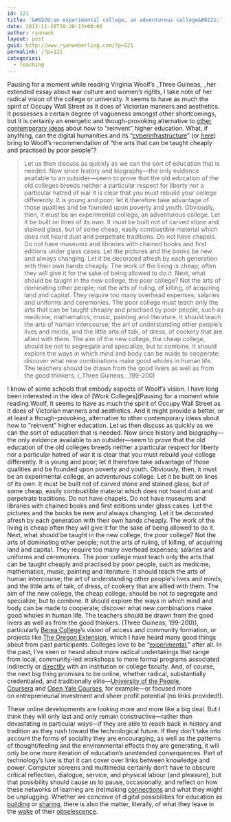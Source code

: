```yaml
---
id: 121
title: '&#8220;an experimental college, an adventurous college&#8221;'
date: 2012-11-28T10:28:13+00:00
author: ryanweb
layout: post
guid: http://www.ryanweberling.com/?p=121
permalink: /?p=121
categories:
  - Teaching
---
```

<span class="Z3988" title="ctx_ver=Z39.88-2004&rft_val_fmt=info%3Aofi%2Ffmt%3Akev%3Amtx%3Adc&rfr_id=info%3Asid%2Focoins.info%3Agenerator&rft.type=&rft.format=text&rft.title=%22an+experimental+college%2C+an+adventurous+college%22&rft.source=Ryan+Weberling&rft.date=2012-11-28&rft.identifier=http%3A%2F%2Fryanweberling.com%2F%3Fp%3D121&rft.language=English&rft.subject=Teaching&rft.aulast=Weberling&rft.aufirst=Ryan"></span>

Pausing for a moment while reading Virginia Woolf&#8217;s _Three Guineas, _her extended essay about war culture and women&#8217;s rights, I take note of her radical vision of the college or university. It seems to have as much the spirit of Occupy Wall Street as it does of Victorian manners and aesthetics. It possesses a certain degree of vagueness amongst other shortcomings, but it is certainly an energetic and though-provoking alternative to [other contemporary ideas](http://chronicle.com/article/College-Reinvented-The/135764/?cid=at&utm_source=at&utm_medium=en) about how to &#8220;reinvent&#8221; higher education. What, if anything, can the digital humanities and its &#8220;[cyberinfrastructure](http://blogs.ischool.utexas.edu/f2011dh/2011/09/26/building-a-humanities-cyberinfrastructure/)&#8221; (or [here](http://www.acls.org/programs/Default.aspx?id=644)) bring to Woolf&#8217;s recommendation of &#8220;the arts that can be taught cheaply and practised by poor people&#8221;?

> Let us then discuss as quickly as we can the sort of education that is needed. Now since history and biography—the only evidence available to an outsider—seem to prove that the old education of the old colleges breeds neither a particular respect for liberty nor a particular hatred of war it is clear that you must rebuild your college differently. It is young and poor; let it therefore take advantage of those qualities and be founded upon poverty and youth. Obviously, then, it must be an experimental college, an adventurous college. Let it be built on lines of its own. It must be built not of carved stone and stained glass, but of some cheap, easily combustible material which does not hoard dust and perpetrate traditions. Do not have chapels. Do not have museums and libraries with chained books and first editions under glass cases. Let the pictures and the books be new and always changing. Let it be decorated afresh by each generation with their own hands cheaply. The work of the living is cheap; often they will give it for the sake of being allowed to do it. Next, what should be taught in the new college, the poor college? Not the arts of dominating other people; not the arts of ruling, of killing, of acquiring land and capital. They require too many overhead expenses; salaries and uniforms and ceremonies. The poor college must teach only the arts that can be taught cheaply and practised by poor people, such as medicine, mathematics, music, painting and literature. It should teach the arts of human intercourse; the art of understanding other people&#8217;s lives and minds, and the little arts of talk, of dress, of cookery that are allied with them. The aim of the new college, the cheap college, should be not to segregate and specialize, but to combine. It should explore the ways in which mind and body can be made to cooperate; discover what new combinations make good wholes in human life. The teachers should be drawn from the good livers as well as from the good thinkers. (_Three Guineas, _199-200)

I know of some schools that embody aspects of Woolf&#8217;s vision. I have long been interested in the idea of [Work Colleges](Pausing for a moment while reading Woolf,  It seems to have as much the spirit of Occupy Wall Street as it does of Victorian manners and aesthetics. And it might provide a better, or at least a though-provoking, alternative to other contemporary ideas about how to "reinvent" higher education. Let us then discuss as quickly as we can the sort of education that is needed. Now since history and biography—the only evidence available to an outsider—seem to prove that the old education of the old colleges breeds neither a particular respect for liberty nor a particular hatred of war it is clear that you must rebuild your college differently. It is young and poor; let it therefore take advantage of those qualities and be founded upon poverty and youth. Obviously, then, it must be an experimental college, an adventurous college. Let it be built on lines of its own. It must be built not of carved stone and stained glass, but of some cheap, easily combustible material which does not hoard dust and perpetrate traditions. Do not have chapels. Do not have museums and libraries with chained books and first editions under glass cases. Let the pictures and the books be new and always changing. Let it be decorated afresh by each generation with their own hands cheaply. The work of the living is cheap often they will give it for the sake of being allowed to do it. Next, what should be taught in the new college, the poor college? Not the arts of dominating other people; not the arts of ruling, of killing, of acquiring land and capital. They require too many overhead expenses; salaries and uniforms and ceremonies. The poor college must teach only the arts that can be taught cheaply and practised by poor people, such as medicine, mathematics, music, painting and literature. It should teach the arts of human intercourse; the art of understanding other people's lives and minds, and the little arts of talk, of dress, of cookery that are allied with them. The aim of the new college, the cheap college, should be not to segregate and specialize, but to combine. It should explore the ways in which mind and body can be made to cooperate; discover what new combinations make good wholes in human life. The teachers should be drawn from the good livers as well as from the good thinkers. (Three Guineas, 199-200)), particularly [Berea College](http://www.berea.edu/about/)&#8216;s vision of access and community formation, or projects like [The Oregon Extension](http://oregonextension.org/semester/), which I have heard many good things about from past participants. Colleges love to be &#8220;[experimental](http://www.huffingtonpost.com/2010/05/20/the-top-non-traditional-c_n_584115.html#s92641&title=Evergreen_State_College),&#8221; after all. In the past, I&#8217;ve seen or heard about more radical undertakings that range from local, community-led workshops to more formal programs associated indirectly or [directlly](http://civicknowledge.uchicago.edu/) with an institution or college faculty. And, of course, the next big thing promises to be online, whether radical, substantially credentialed, and traditionally elite—[University of the People](http://www.uopeople.org/groups/tuition-free-education), [Coursera](https://www.coursera.org/) and [Open Yale Courses](http://oyc.yale.edu/), for example—or focused more on entrepreneurial investment and sheer profit potential (no links provided!).

These online developments are looking more and more like a big deal. But I think they will only last and only remain constructive—rather than devastating in particular ways—if they are able to reach back in history and tradition as they rush toward the technological future. If they don&#8217;t take into account the forms of sociality they are encouraging, as well as the patterns of thought/feeling and the environmental effects they are generating, it will only be one more iteration of education&#8217;s unintended consequences. Part of technology&#8217;s lure is that it can cover over links between knowledge and power. Computer screens and multimedia certainly don&#8217;t have to obscure critical reflection, dialogue, service, and physical labour (and pleasure), but that possibility should cause us to pause, occasionally, and reflect on how these networks of learning are (re)making [connections](http://grouchoreviews.com/reviews/2874) and what they might be unplugging. Whether we conceive of digital possibilities for education as [building](http://www.briancroxall.net/buildingDH/) or [sharing](http://www.samplereality.com/2011/05/25/the-digital-humanities-is-not-about-building-its-about-sharing/), there is also the matter, literally, of what they leave in the [wake](http://cdn.miragestudio7.com/wp-content/uploads2/2007/07/jennifer_baichwal_recycling_center_china_manufactured_landscape.jpg) of their [obselescence](http://i.ytimg.com/vi/67j7JlEZzpQ/0.jpg).